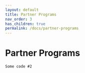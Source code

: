 ```yaml
---
layout: default
title: Partner Programs
nav_order: 3
has_children: true
permalink: /docs/partner-programs
---
```


# Partner Programs

```
Some code #2
```
